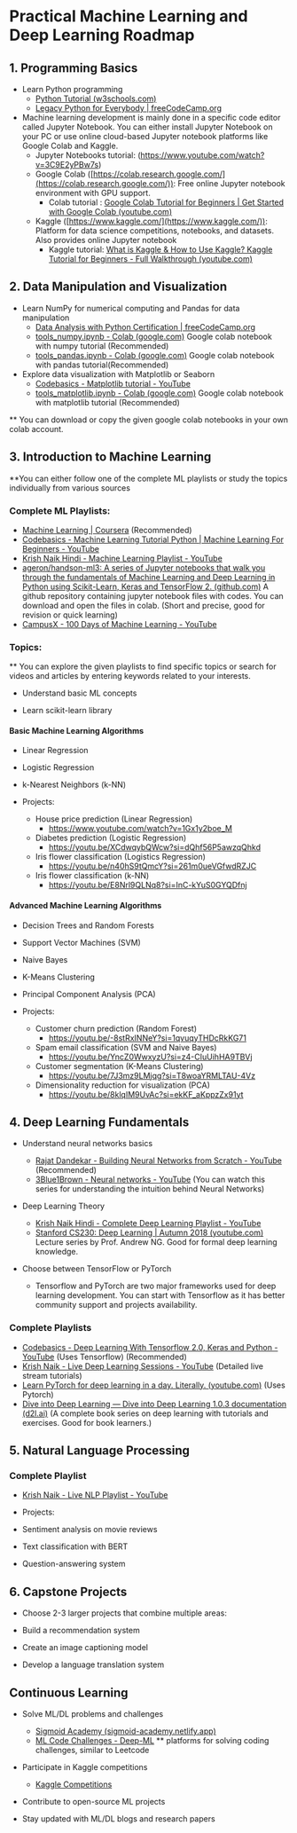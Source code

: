 # Practical Machine Learning and Deep Learning Roadmap

  

## 1. Programming Basics

- Learn Python programming
	- [Python Tutorial (w3schools.com)](https://www.w3schools.com/python/)
	- [Legacy Python for Everybody | freeCodeCamp.org](https://www.freecodecamp.org/learn/python-for-everybody/)
- Machine learning development is mainly done in a specific code editor called Jupyter Notebook. You can either install Jupyter Notebook on your PC or use online cloud-based Jupyter notebook platforms like Google Colab and Kaggle. 
	- Jupyter Notebooks tutorial: (https://www.youtube.com/watch?v=3C9E2yPBw7s)
	-   Google Colab ([https://colab.research.google.com/](https://colab.research.google.com/)): Free online Jupyter notebook environment with GPU support. 
		- Colab tutorial : [Google Colab Tutorial for Beginners | Get Started with Google Colab (youtube.com)](https://www.youtube.com/watch?v=RLYoEyIHL6A)
	-   Kaggle ([https://www.kaggle.com/](https://www.kaggle.com/)): Platform for data science competitions, notebooks, and datasets. Also provides online Jupyter notebook
		- Kaggle tutorial: [What is Kaggle & How to Use Kaggle? Kaggle Tutorial for Beginners - Full Walkthrough (youtube.com)](https://www.youtube.com/watch?v=1FYEtnQ7250)
	

## 2. Data Manipulation and Visualization

- Learn NumPy for numerical computing and Pandas for data manipulation
	- [Data Analysis with Python Certification | freeCodeCamp.org](https://www.freecodecamp.org/learn/data-analysis-with-python/)
	- [tools_numpy.ipynb - Colab (google.com)](https://colab.research.google.com/github/ageron/handson-ml3/blob/main/tools_numpy.ipynb) Google colab notebook with numpy tutorial (Recommended)
	- [tools_pandas.ipynb - Colab (google.com)](https://colab.research.google.com/github/ageron/handson-ml3/blob/main/tools_pandas.ipynb) Google colab notebook with pandas tutorial(Recommended)
- Explore data visualization with Matplotlib or Seaborn
	- [Codebasics - Matplotlib tutorial - YouTube](https://www.youtube.com/playlist?list=PLeo1K3hjS3uu4Lr8_kro2AqaO6CFYgKOl)
	- [tools_matplotlib.ipynb - Colab (google.com)](https://colab.research.google.com/github/ageron/handson-ml3/blob/main/tools_matplotlib.ipynb)  Google colab notebook with matplotlib tutorial (Recommended)
	
** You can download or copy the given google colab notebooks in your own colab account. 
  

## 3. Introduction to Machine Learning
**You can either follow one of the complete ML playlists or study the topics individually from various sources
### Complete ML Playlists:
- [Machine Learning | Coursera](https://www.coursera.org/specializations/machine-learning-introduction#courses) (Recommended)
- [Codebasics - Machine Learning Tutorial Python | Machine Learning For Beginners - YouTube](https://www.youtube.com/playlist?list=PLeo1K3hjS3uvCeTYTeyfe0-rN5r8zn9rw)
- [Krish Naik Hindi - Machine Learning Playlist - YouTube](https://www.youtube.com/playlist?list=PLTDARY42LDV7WGmlzZtY-w9pemyPrKNUZ)
- [ageron/handson-ml3: A series of Jupyter notebooks that walk you through the fundamentals of Machine Learning and Deep Learning in Python using Scikit-Learn, Keras and TensorFlow 2. (github.com)](https://github.com/ageron/handson-ml3/tree/main?tab=readme-ov-file) A github repository containing jupyter notebook files with codes. You can download and open the files in colab. (Short and precise, good for revision or quick learning)
- [CampusX - 100 Days of Machine Learning - YouTube](https://www.youtube.com/playlist?list=PLKnIA16_Rmvbr7zKYQuBfsVkjoLcJgxHH)
### Topics:
** You can explore the given playlists to find specific topics or search for videos and articles by entering keywords related to your interests.
- Understand basic ML concepts

- Learn scikit-learn library

#### Basic Machine Learning Algorithms

- Linear Regression

- Logistic Regression

- k-Nearest Neighbors (k-NN)

- Projects:

	- House price prediction (Linear Regression)
		- https://www.youtube.com/watch?v=1Gx1y2boe_M
	- Diabetes prediction (Logistic Regression)
		- https://youtu.be/XCdwqybQWcw?si=dQhf56P5awzqQhkd
	- Iris flower classification (Logistics Regression)
		- https://youtu.be/n40hS9tQmcY?si=261m0ueVGfwdRZJC
	- Iris flower classification (k-NN)
		- https://youtu.be/E8Nrl9QLNq8?si=InC-kYuS0GYQDfnj

  
#### Advanced Machine Learning Algorithms

- Decision Trees and Random Forests

- Support Vector Machines (SVM)

- Naive Bayes

- K-Means Clustering

- Principal Component Analysis (PCA)

- Projects:

	- Customer churn prediction (Random Forest)
		- https://youtu.be/-8stRxINNeY?si=1qvuqyTHDcRkKG71
	- Spam email classification (SVM and Naive Bayes)
		- https://youtu.be/YncZ0WwxyzU?si=z4-CIuUihHA9TBVj
	- Customer segmentation (K-Means Clustering)
		- https://youtu.be/7J3mz9LMjqg?si=T8woaYRMLTAU-4Vz
	- Dimensionality reduction for visualization (PCA)
		- https://youtu.be/8klqIM9UvAc?si=ekKF_aKppzZx91yt

  

## 4. Deep Learning Fundamentals

- Understand neural networks basics
	- [Rajat Dandekar - Building Neural Networks from Scratch - YouTube](https://www.youtube.com/playlist?list=PLPTV0NXA_ZSj6tNyn_UadmUeU3Q3oR-hu) (Recommended)
	- [3Blue1Brown - Neural networks - YouTube](https://www.youtube.com/playlist?list=PLZHQObOWTQDNU6R1_67000Dx_ZCJB-3pi) (You can watch this series for understanding the intuition behind Neural Networks)

- Deep Learning Theory
	- [Krish Naik Hindi - Complete Deep Learning Playlist - YouTube](https://www.youtube.com/playlist?list=PLTDARY42LDV4Ic6ZPHIh_CdlPwkKDJmpk)
	- [Stanford CS230: Deep Learning | Autumn 2018 (youtube.com)](https://www.youtube.com/playlist?list=PLoROMvodv4rOABXSygHTsbvUz4G_YQhOb) Lecture series by Prof. Andrew NG. Good for formal deep learning knowledge.
- Choose between TensorFlow or PyTorch
	- Tensorflow and PyTorch are two major frameworks used for deep learning development. You can start with Tensorflow as it has better community support and projects availability. 
### Complete Playlists
- [Codebasics - Deep Learning With Tensorflow 2.0, Keras and Python - YouTube](https://www.youtube.com/playlist?list=PLeo1K3hjS3uu7CxAacxVndI4bE_o3BDtO) (Uses Tensorflow) (Recommended)
- [Krish Naik - Live Deep Learning Sessions - YouTube](https://www.youtube.com/playlist?list=PLZoTAELRMXVPiyueAqA_eQnsycC_DSBns) (Detailed live stream tutorials)
- [Learn PyTorch for deep learning in a day. Literally. (youtube.com)](https://www.youtube.com/watch?v=Z_ikDlimN6A) (Uses Pytorch)
- [Dive into Deep Learning — Dive into Deep Learning 1.0.3 documentation (d2l.ai)](https://d2l.ai/index.html) (A complete book series on deep learning with tutorials and exercises. Good for book learners.) 

## 5. Natural Language Processing
### Complete Playlist
- [Krish Naik - Live NLP Playlist - YouTube](https://www.youtube.com/playlist?list=PLZoTAELRMXVNNrHSKv36Lr3_156yCo6Nn)

- Projects:

- Sentiment analysis on movie reviews

- Text classification with BERT

- Question-answering system


## 6. Capstone Projects

- Choose 2-3 larger projects that combine multiple areas:

- Build a recommendation system

- Create an image captioning model

- Develop a language translation system


## Continuous Learning
- Solve ML/DL problems and challenges 
	- [Sigmoid Academy (sigmoid-academy.netlify.app)](https://sigmoid-academy.netlify.app/)
	- [ML Code Challenges - Deep-ML](https://www.deep-ml.com/)
	 ** platforms for solving coding challenges, similar to Leetcode

- Participate in Kaggle competitions
	- [Kaggle Competitions](https://www.kaggle.com/competitions)

- Contribute to open-source ML projects

- Stay updated with ML/DL blogs and research papers
